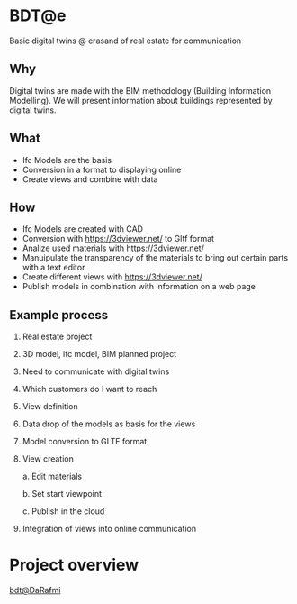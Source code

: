 # BDT@e
Basic digital twins @ erasand of real estate for communication

## Why
Digital twins are made with the BIM methodology (Building Information Modelling). We will present information about buildings represented by digital twins.

## What
- Ifc Models are the basis
- Conversion in a format to displaying online
- Create views and combine with data

## How
- Ifc Models are created with CAD
- Conversion with https://3dviewer.net/ to Gltf format
- Analize used materials with https://3dviewer.net/
- Manuipulate the transparency of the materials to bring out certain parts with a text editor
- Create different views with https://3dviewer.net/
- Publish models in combination with information on a web page

## Example process
1. Real estate project
2. 3D model, ifc model, BIM planned project
3. Need to communicate with digital twins
4. Which customers do I want to reach
5. View definition
6. Data drop of the models as basis for the views
7. Model conversion to GLTF format
8. View creation
   
   a. Edit materials
   
   b. Set start viewpoint
   
   c. Publish in the cloud
   
9. Integration of views into online communication

# Project overview

[bdt@DaRafmi](https://github.com/ulrich3110/BDT-e/edit/main/bdtdrm23.md)
